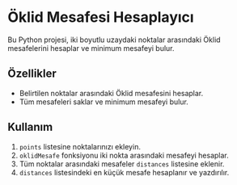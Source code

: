 # Öklid Mesafesi Hesaplayıcı

Bu Python projesi, iki boyutlu uzaydaki noktalar arasındaki Öklid mesafelerini hesaplar ve minimum mesafeyi bulur.

## Özellikler

- Belirtilen noktalar arasındaki Öklid mesafesini hesaplar.
- Tüm mesafeleri saklar ve minimum mesafeyi bulur.

## Kullanım

1. `points` listesine noktalarınızı ekleyin.
2. `oklidMesafe` fonksiyonu iki nokta arasındaki mesafeyi hesaplar.
3. Tüm noktalar arasındaki mesafeler `distances` listesine eklenir.
4. `distances` listesindeki en küçük mesafe hesaplanır ve yazdırılır.
